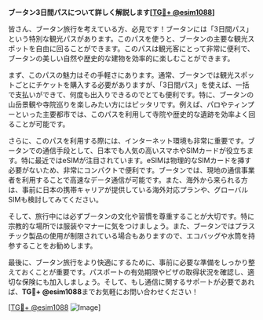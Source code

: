 **ブータン3日間パスについて詳しく解説します[[TG💪+ @esim1088](https://t.me/s/esim1088)]**

皆さん、ブータン旅行を考えている方、必見です！ブータンには「3日間パス」という特別な観光パスがあります。このパスを使うと、ブータンの主要な観光スポットを自由に回ることができます。このパスは観光客にとって非常に便利で、ブータンの美しい自然や歴史的な建物を効率的に楽しむことができます。

まず、このパスの魅力はその手軽さにあります。通常、ブータンでは観光スポットごとにチケットを購入する必要がありますが、「3日間パス」を使えば、一括で支払いができて、何度も出入りできるのでとても便利です。特に、ブータンの山岳景観や寺院巡りを楽しみたい方にはピッタリです。例えば、パロやティンプーといった主要都市では、このパスを利用して寺院や歴史的な遺跡を効率よく回ることが可能です。

さらに、このパスを利用する際には、インターネット環境も非常に重要です。ブータンでの通信手段として、日本でも人気の高いスマホやSIMカードが役立ちます。特に最近ではeSIMが注目されています。eSIMは物理的なSIMカードを挿す必要がないため、非常にコンパクトで便利です。ブータンでは、現地の通信事業者を利用することで高速なデータ通信が可能です。また、海外から来られる方は、事前に日本の携帯キャリアが提供している海外対応プランや、グローバルSIMも検討してみてください。

そして、旅行中には必ずブータンの文化や習慣を尊重することが大切です。特に宗教的な場所では服装やマナーに気をつけましょう。また、ブータンではプラスチック製品の使用が制限されている場合もありますので、エコバッグや水筒を持参することをお勧めします。

最後に、ブータン旅行をより快適にするために、事前に必要な準備をしっかり整えておくことが重要です。パスポートの有効期限やビザの取得状況を確認し、適切な保険にも加入しましょう。そして、もし通信に関するサポートが必要であれば、**TG💪+ @esim1088**までお気軽にお問い合わせください！

[[TG💪+ @esim1088](https://t.me/s/esim1088) ![Image](https://i.postimg.cc/Y0z9fWf4/image.png)]